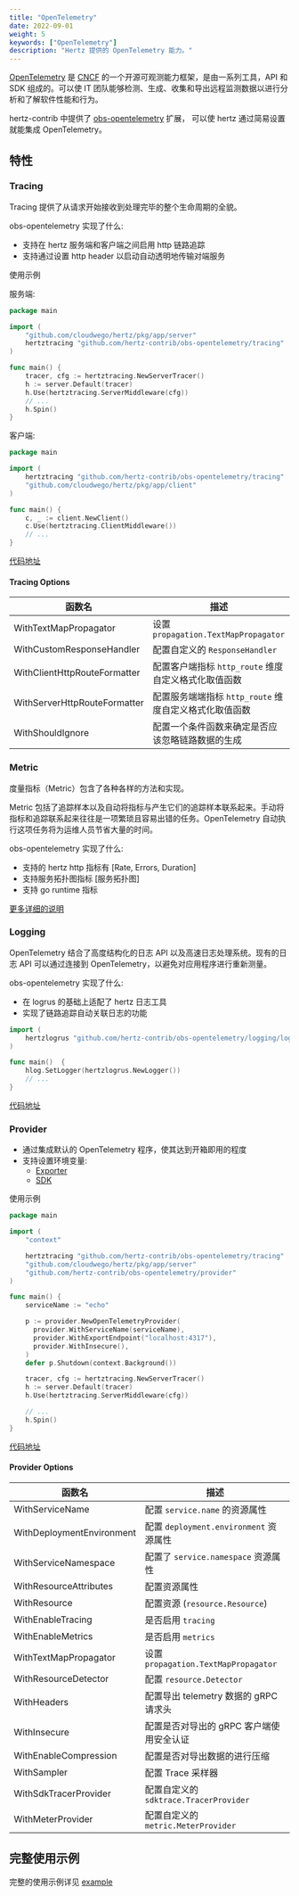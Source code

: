```yaml
---
title: "OpenTelemetry"
date: 2022-09-01
weight: 5
keywords: ["OpenTelemetry"]
description: "Hertz 提供的 OpenTelemetry 能力。"
---
```


[OpenTelemetry](https://opentelemetry.io/) 是 [CNCF](https://www.cncf.io/) 的一个开源可观测能力框架，是由一系列工具，API 和 SDK 组成的。可以使 IT 团队能够检测、生成、收集和导出远程监测数据以进行分析和了解软件性能和行为。

hertz-contrib 中提供了 [obs-opentelemetry](https://github.com/hertz-contrib/obs-opentelemetry) 扩展，
可以使 hertz 通过简易设置就能集成 OpenTelemetry。

## 特性

### Tracing

Tracing 提供了从请求开始接收到处理完毕的整个生命周期的全貌。

obs-opentelemetry 实现了什么:

- 支持在 hertz 服务端和客户端之间启用 http 链路追踪
- 支持通过设置 http header 以启动自动透明地传输对端服务

使用示例

服务端:

```go
package main

import (
    "github.com/cloudwego/hertz/pkg/app/server"
    hertztracing "github.com/hertz-contrib/obs-opentelemetry/tracing"
)

func main() {
    tracer, cfg := hertztracing.NewServerTracer()
    h := server.Default(tracer)
    h.Use(hertztracing.ServerMiddleware(cfg))
    // ...
    h.Spin()
}
```

客户端:

```go
package main

import (
    hertztracing "github.com/hertz-contrib/obs-opentelemetry/tracing"
    "github.com/cloudwego/hertz/pkg/app/client"
)

func main() {
    c, _ := client.NewClient()
    c.Use(hertztracing.ClientMiddleware())
    // ...
}
```

[代码地址](https://github.com/hertz-contrib/obs-opentelemetry/tree/main/tracing)

#### Tracing Options

| 函数名                       | 描述                                                   |
| ---------------------------- | ------------------------------------------------------ |
| WithTextMapPropagator        | 设置 `propagation.TextMapPropagator`                   |
| WithCustomResponseHandler    | 配置自定义的 `ResponseHandler`                         |
| WithClientHttpRouteFormatter | 配置客户端指标 `http_route` 维度自定义格式化取值函数   |
| WithServerHttpRouteFormatter | 配置服务端端指标 `http_route` 维度自定义格式化取值函数 |
| WithShouldIgnore             | 配置一个条件函数来确定是否应该忽略链路数据的生成       |

### Metric

度量指标（Metric）包含了各种各样的方法和实现。

Metric 包括了追踪样本以及自动将指标与产生它们的追踪样本联系起来。手动将指标和追踪联系起来往往是一项繁琐且容易出错的任务。OpenTelemetry 自动执行这项任务将为运维人员节省大量的时间。

obs-opentelemetry 实现了什么:

- 支持的 hertz http 指标有 [Rate, Errors, Duration]
- 支持服务拓扑图指标 [服务拓扑图]
- 支持 go runtime 指标

[更多详细的说明](https://github.com/hertz-contrib/obs-opentelemetry/blob/main/README_CN.md#%E7%8E%B0%E5%B7%B2%E6%94%AF%E6%8C%81%E7%9A%84-mertrics)

### Logging

OpenTelemetry 结合了高度结构化的日志 API 以及高速日志处理系统。现有的日志 API 可以通过连接到 OpenTelemetry，以避免对应用程序进行重新测量。

obs-opentelemetry 实现了什么:

- 在 logrus 的基础上适配了 hertz 日志工具
- 实现了链路追踪自动关联日志的功能

```go
import (
    hertzlogrus "github.com/hertz-contrib/obs-opentelemetry/logging/logrus"
)

func main()  {
    hlog.SetLogger(hertzlogrus.NewLogger())
    // ...
}
```

[代码地址](https://github.com/hertz-contrib/obs-opentelemetry/tree/main/logging/logrus)

### Provider

- 通过集成默认的 OpenTelemetry 程序，使其达到开箱即用的程度
- 支持设置环境变量:
  - [Exporter](https://opentelemetry.io/docs/reference/specification/protocol/exporter/)
  - [SDK](https://opentelemetry.io/docs/reference/specification/sdk-environment-variables/#general-sdk-configuration)

使用示例

```go
package main

import (
    "context"

    hertztracing "github.com/hertz-contrib/obs-opentelemetry/tracing"
    "github.com/cloudwego/hertz/pkg/app/server"
    "github.com/hertz-contrib/obs-opentelemetry/provider"
)

func main() {
    serviceName := "echo"

    p := provider.NewOpenTelemetryProvider(
      provider.WithServiceName(serviceName),
      provider.WithExportEndpoint("localhost:4317"),
      provider.WithInsecure(),
    )
    defer p.Shutdown(context.Background())

    tracer, cfg := hertztracing.NewServerTracer()
    h := server.Default(tracer)
    h.Use(hertztracing.ServerMiddleware(cfg))

    // ...
    h.Spin()
}
```

[代码地址](https://github.com/hertz-contrib/obs-opentelemetry/tree/main/provider)

#### Provider Options

| 函数名                    | 描述                                     |
| ------------------------- | ---------------------------------------- |
| WithServiceName           | 配置 `service.name` 的资源属性           |
| WithDeploymentEnvironment | 配置 `deployment.environment` 资源属性   |
| WithServiceNamespace      | 配置了 `service.namespace` 资源属性      |
| WithResourceAttributes    | 配置资源属性                             |
| WithResource              | 配置资源 (`resource.Resource`)           |
| WithEnableTracing         | 是否启用 `tracing`                       |
| WithEnableMetrics         | 是否启用 `metrics`                       |
| WithTextMapPropagator     | 设置 `propagation.TextMapPropagator`     |
| WithResourceDetector      | 配置 `resource.Detector`                 |
| WithHeaders               | 配置导出 telemetry 数据的 gRPC 请求头    |
| WithInsecure              | 配置是否对导出的 gRPC 客户端使用安全认证 |
| WithEnableCompression     | 配置是否对导出数据的进行压缩             |
| WithSampler               | 配置 Trace 采样器                        |
| WithSdkTracerProvider     | 配置自定义的 `sdktrace.TracerProvider`   |
| WithMeterProvider         | 配置自定义的 `metric.MeterProvider`      |

## 完整使用示例

完整的使用示例详见 [example](https://github.com/cloudwego/hertz-examples/tree/main/opentelemetry)
